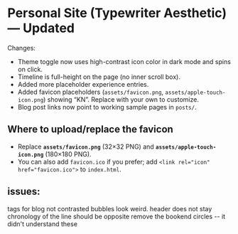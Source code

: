 # Personal Site (Typewriter Aesthetic) — Updated

Changes:
- Theme toggle now uses high-contrast icon color in dark mode and spins on click.
- Timeline is full-height on the page (no inner scroll box).
- Added more placeholder experience entries.
- Added favicon placeholders (`assets/favicon.png`, `assets/apple-touch-icon.png`) showing “KN”. Replace with your own to customize.
- Blog post links now point to working sample pages in `posts/`.

## Where to upload/replace the favicon
- Replace **`assets/favicon.png`** (32×32 PNG) and **`assets/apple-touch-icon.png`** (180×180 PNG).
- You can also add `favicon.ico` if you prefer; add `<link rel="icon" href="favicon.ico">` to `index.html`.

## issues:

tags for blog not contrasted
bubbles look weird. 
header does not stay
chronology of the line should be opposite
remove the bookend circles -- it didn't understand these

